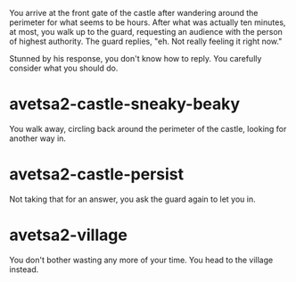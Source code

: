 You arrive at the front gate of the castle after wandering around the perimeter for what seems to be hours. After what was actually ten minutes, at most, you walk up to the guard, requesting an audience with the person of highest authority. The guard replies, "eh. Not really feeling it right now."

Stunned by his response, you don't know how to reply. You carefully consider what you should do.

# avetsa2-castle-sneaky-beaky
You walk away, circling back around the perimeter of the castle, looking for another way in.

# avetsa2-castle-persist
Not taking that for an answer, you ask the guard again to let you in.

# avetsa2-village
You don't bother wasting any more of your time. You head to the village instead.
